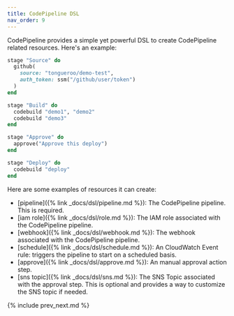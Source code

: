 ```yaml
---
title: CodePipeline DSL
nav_order: 9
---
```


CodePipeline provides a simple yet powerful DSL to create CodePipeline related resources.  Here's an example:

```ruby
stage "Source" do
  github(
    source: "tongueroo/demo-test",
    auth_token: ssm("/github/user/token")
  )
end

stage "Build" do
  codebuild "demo1", "demo2"
  codebuild "demo3"
end

stage "Approve" do
  approve("Approve this deploy")
end

stage "Deploy" do
  codebuild "deploy"
end
```

Here are some examples of resources it can create:

* [pipeline]({% link _docs/dsl/pipeline.md %}): The CodePipeline pipeline. This is required.
* [iam role]({% link _docs/dsl/role.md %}): The IAM role associated with the CodePipeline pipeline.
* [webhook]({% link _docs/dsl/webhook.md %}): The webhook associated with the CodePipeline pipeline.
* [schedule]({% link _docs/dsl/schedule.md %}): An CloudWatch Event rule: triggers the pipeline to start on a scheduled basis.
* [approve]({% link _docs/dsl/approve.md %}): An manual approval action step.
* [sns topic]({% link _docs/dsl/sns.md %}): The SNS Topic associated with the approval step. This is optional and provides a way to customize the SNS topic if needed.

{% include prev_next.md %}